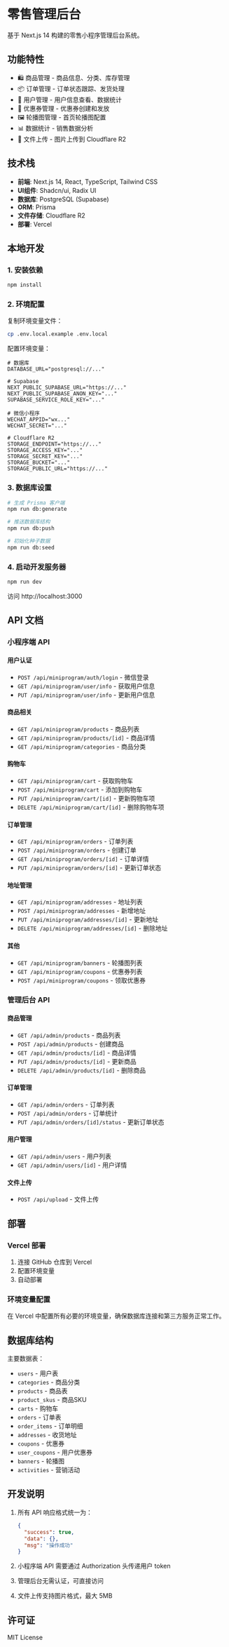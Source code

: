 # 零售管理后台

基于 Next.js 14 构建的零售小程序管理后台系统。

## 功能特性

- 🛍️ 商品管理 - 商品信息、分类、库存管理
- 📦 订单管理 - 订单状态跟踪、发货处理
- 👥 用户管理 - 用户信息查看、数据统计
- 🎫 优惠券管理 - 优惠券创建和发放
- 🖼️ 轮播图管理 - 首页轮播图配置
- 📊 数据统计 - 销售数据分析
- 📁 文件上传 - 图片上传到 Cloudflare R2

## 技术栈

- **前端**: Next.js 14, React, TypeScript, Tailwind CSS
- **UI组件**: Shadcn/ui, Radix UI
- **数据库**: PostgreSQL (Supabase)
- **ORM**: Prisma
- **文件存储**: Cloudflare R2
- **部署**: Vercel

## 本地开发

### 1. 安装依赖

```bash
npm install
```

### 2. 环境配置

复制环境变量文件：

```bash
cp .env.local.example .env.local
```

配置环境变量：

```env
# 数据库
DATABASE_URL="postgresql://..."

# Supabase
NEXT_PUBLIC_SUPABASE_URL="https://..."
NEXT_PUBLIC_SUPABASE_ANON_KEY="..."
SUPABASE_SERVICE_ROLE_KEY="..."

# 微信小程序
WECHAT_APPID="wx..."
WECHAT_SECRET="..."

# Cloudflare R2
STORAGE_ENDPOINT="https://..."
STORAGE_ACCESS_KEY="..."
STORAGE_SECRET_KEY="..."
STORAGE_BUCKET="..."
STORAGE_PUBLIC_URL="https://..."
```

### 3. 数据库设置

```bash
# 生成 Prisma 客户端
npm run db:generate

# 推送数据库结构
npm run db:push

# 初始化种子数据
npm run db:seed
```

### 4. 启动开发服务器

```bash
npm run dev
```

访问 http://localhost:3000

## API 文档

### 小程序端 API

#### 用户认证
- `POST /api/miniprogram/auth/login` - 微信登录
- `GET /api/miniprogram/user/info` - 获取用户信息
- `PUT /api/miniprogram/user/info` - 更新用户信息

#### 商品相关
- `GET /api/miniprogram/products` - 商品列表
- `GET /api/miniprogram/products/[id]` - 商品详情
- `GET /api/miniprogram/categories` - 商品分类

#### 购物车
- `GET /api/miniprogram/cart` - 获取购物车
- `POST /api/miniprogram/cart` - 添加到购物车
- `PUT /api/miniprogram/cart/[id]` - 更新购物车项
- `DELETE /api/miniprogram/cart/[id]` - 删除购物车项

#### 订单管理
- `GET /api/miniprogram/orders` - 订单列表
- `POST /api/miniprogram/orders` - 创建订单
- `GET /api/miniprogram/orders/[id]` - 订单详情
- `PUT /api/miniprogram/orders/[id]` - 更新订单状态

#### 地址管理
- `GET /api/miniprogram/addresses` - 地址列表
- `POST /api/miniprogram/addresses` - 新增地址
- `PUT /api/miniprogram/addresses/[id]` - 更新地址
- `DELETE /api/miniprogram/addresses/[id]` - 删除地址

#### 其他
- `GET /api/miniprogram/banners` - 轮播图列表
- `GET /api/miniprogram/coupons` - 优惠券列表
- `POST /api/miniprogram/coupons` - 领取优惠券

### 管理后台 API

#### 商品管理
- `GET /api/admin/products` - 商品列表
- `POST /api/admin/products` - 创建商品
- `GET /api/admin/products/[id]` - 商品详情
- `PUT /api/admin/products/[id]` - 更新商品
- `DELETE /api/admin/products/[id]` - 删除商品

#### 订单管理
- `GET /api/admin/orders` - 订单列表
- `POST /api/admin/orders` - 订单统计
- `PUT /api/admin/orders/[id]/status` - 更新订单状态

#### 用户管理
- `GET /api/admin/users` - 用户列表
- `GET /api/admin/users/[id]` - 用户详情

#### 文件上传
- `POST /api/upload` - 文件上传

## 部署

### Vercel 部署

1. 连接 GitHub 仓库到 Vercel
2. 配置环境变量
3. 自动部署

### 环境变量配置

在 Vercel 中配置所有必要的环境变量，确保数据库连接和第三方服务正常工作。

## 数据库结构

主要数据表：

- `users` - 用户表
- `categories` - 商品分类
- `products` - 商品表
- `product_skus` - 商品SKU
- `carts` - 购物车
- `orders` - 订单表
- `order_items` - 订单明细
- `addresses` - 收货地址
- `coupons` - 优惠券
- `user_coupons` - 用户优惠券
- `banners` - 轮播图
- `activities` - 营销活动

## 开发说明

1. 所有 API 响应格式统一为：
   ```json
   {
     "success": true,
     "data": {},
     "msg": "操作成功"
   }
   ```

2. 小程序端 API 需要通过 Authorization 头传递用户 token

3. 管理后台无需认证，可直接访问

4. 文件上传支持图片格式，最大 5MB

## 许可证

MIT License